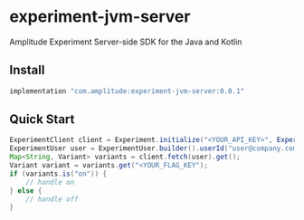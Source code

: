 # experiment-jvm-server

Amplitude Experiment Server-side SDK for the Java and Kotlin

## Install

```gradle
implementation "com.amplitude:experiment-jvm-server:0.0.1"
```

## Quick Start

```java
ExperimentClient client = Experiment.initialize("<YOUR_API_KEY>", ExperimentConfig());
ExperimentUser user = ExperimentUser.builder().userId("user@company.com").build();
Map<String, Variant> variants = client.fetch(user).get();
Variant variant = variants.get("<YOUR_FLAG_KEY");
if (variants.is("on")) {
    // handle on
} else {
    // handle off    
}
```